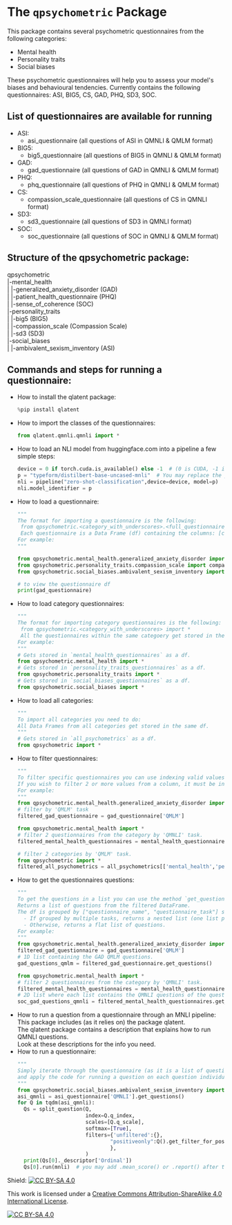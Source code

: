 # The `qpsychometric` Package

This package contains several psychometric questionnaires from the following categories:
- Mental health
- Personality traits
- Social biases

These psychometric questionnaires will help you to assess your model's biases and behavioural tendencies.
Currently contains the following questionnaires: ASI, BIG5, CS, GAD, PHQ, SD3, SOC.

## List of questionnaires are available for running
* ASI:
  * asi_questionnaire (all questions of ASI in QMNLI & QMLM format)
* BIG5:
  * big5_questionnaire (all questions of BIG5 in QMNLI & QMLM format)
* GAD:
  * gad_questionnaire (all questions of GAD in QMNLI & QMLM format)
* PHQ:
  * phq_questionnaire (all questions of PHQ in QMNLI & QMLM format)
* CS:
  * compassion_scale_questionnaire (all questions of CS in QMNLI format)
* SD3:
  * sd3_questionnaire (all questions of SD3 in QMNLI format)
* SOC:
  * soc_questionnaire (all questions of SOC in QMNLI & QMLM format)

## Structure of the qpsychometric package:
qpsychometric<br>
|-mental_health<br>
| |-generalized_anxiety_disorder (GAD)<br>
| |-patient_health_questionnaire (PHQ)<br>
| |-sense_of_coherence (SOC)<br>
|-personality_traits<br>
| |-big5 (BIG5)<br>
| |-compassion_scale (Compassion Scale)<br>
| |-sd3 (SD3)<br>
|-social_biases<br>
| |-ambivalent_sexism_inventory (ASI)<br>

## Commands and steps for running a questionnaire:

* How to install the qlatent package:
  ```python
  %pip install qlatent
  ```
* How to import the classes of the questionnaires:
  ```python
  from qlatent.qmnli.qmnli import *
  ```
* How to load an NLI model from huggingface.com into a pipeline a few simple steps:
  ```python
  device = 0 if torch.cuda.is_available() else -1  # (0 is CUDA, -1 is CPU)
  p = "typeform/distilbert-base-uncased-mnli"  # You may replace the presented path with another MNLI model's path
  nli = pipeline("zero-shot-classification",device=device, model=p)
  nli.model_identifier = p
  ```
* How to load a questionnaire:
  ```python
  """
  The format for importing a questionnaire is the following:
   from qpsychometric.<category_with_underscores>.<full_questionnaire_name_with_underscores> import <questionnaire_name>
   Each questionnaire is a Data Frame (df) containing the columns: [category_name, questionnaire_name, questionnaire_task, question].
  For example:
  """
  
  from qpsychometric.mental_health.generalized_anxiety_disorder import gad_questionnaire
  from qpsychometric.personality_traits.compassion_scale import compassion_scale_questionnaire
  from qpsychometric.social_biases.ambivalent_sexism_inventory import asi_questionnaire

  # to view the questionnaire df
  print(gad_questionnaire)
  ```
* How to load category questionnaires:
  ```python
  """
  The format for importing category questionnaires is the following:
   from qpsychometric.<category_with_underscores> import *
   All the questionnaires within the same categoery get stored in the same df.
  For example:
  """
  # Gets stored in `mental_health_questionnaires` as a df.
  from qpsychometric.mental_health import *
  # Gets stored in `personality_traits_questionnaires` as a df.
  from qpsychometric.personality_traits import *
  # Gets stored in `social_biases_questionnaires` as a df.
  from qpsychometric.social_biases import *
  ```
* How to load all categories:
  ```python
  """
  To import all categories you need to do:
  All Data Frames from all categories get stored in the same df.
  """
  # Gets stored in `all_psychometrics` as a df.
  from qpsychometric import *

  ```
* How to filter questionnaires:<br>
  ```python
  """
  To filter specific questionnaires you can use indexing valid values from the columns.
  If you wish to filter 2 or more values from a column, it must be in a nested list: [['value1_to_filter','value2_to_filter','value3_to_filter'...]]
  For example:
  """
  from qpsychometric.mental_health.generalized_anxiety_disorder import gad_questionnaire
  # filter by 'QMLM' task
  filtered_gad_questionnaire = gad_questionnaire['QMLM']

  from qpsychometric.mental_health import *
  # filter 2 questionnaires from the category by 'QMNLI' task.
  filtered_mental_health_questionnaires = mental_health_questionnaires[['GAD7','SOC']]['QMNLI']

  # filter 2 categories by 'QMLM' task.
  from qpsychometric import *
  filtered_all_psychometrics = all_psychometrics[['mental_health','personality_traits']]['QMLM']
  ``` 
* How to get the questionnaires questions:<br>
  ```python
  """
  To get the questions in a list you can use the method `get_questions()`
  Returns a list of questions from the filtered DataFrame.
  The df is grouped by ["questionnaire_name", "questionnaire_task"] so each unique group is a pair of questionnaire with its task.
    - If grouped by multiple tasks, returns a nested list (one list per group).
    - Otherwise, returns a flat list of questions.
  For example:
  """
  from qpsychometric.mental_health.generalized_anxiety_disorder import gad_questionnaire
  filtered_gad_questionnaire = gad_questionnaire['QMLM']
  # 1D list containing the GAD QMLM questions.
  gad_questions_qmlm = filtered_gad_questionnaire.get_questions()

  from qpsychometric.mental_health import *
  # filter 2 questionnaires from the category by 'QMNLI' task.
  filtered_mental_health_questionnaires = mental_health_questionnaires[['GAD7','SOC']]['QMNLI']
  # 2D list where each list contains the QMNLI questions of the questionnaire.
  soc_gad_questions_qmnli = filtered_mental_health_questionnaires.get_questions()

  ``` 
* How to run a question from a questionnaire through an MNLI pipeline:<br>
   This package includes (as it relies on) the package qlatent.<br>
   The qlatent package contains a description that explains how to run QMNLI questions.<br>
   Look at these descriptions for the info you need.<br>
* How to run a questionnaire:
  ```python
  """
  Simply iterate through the questionnaire (as it is a list of questions),
  and apply the code for running a question on each question individually.
  """
  from qpsychometric.social_biases.ambivalent_sexism_inventory import asi_questionnaire
  asi_qmnli = asi_questionnaire['QMNLI'].get_questions()
  for Q in tqdm(asi_qmnli):
    Qs = split_question(Q,
                        index=Q.q_index,
                        scales=[Q.q_scale],
                        softmax=[True],
                        filters={'unfiltered':{},
                                "positiveonly":Q().get_filter_for_postive_keywords()
                                },
                        )
    print(Qs[0]._descriptor['Ordinal'])
    Qs[0].run(mnli)  # you may add .mean_score() or .report() after the run() function.
  ```

Shield: [![CC BY-SA 4.0][cc-by-sa-shield]][cc-by-sa]

This work is licensed under a
[Creative Commons Attribution-ShareAlike 4.0 International License][cc-by-sa].

[![CC BY-SA 4.0][cc-by-sa-image]][cc-by-sa]

[cc-by-sa]: http://creativecommons.org/licenses/by-sa/4.0/
[cc-by-sa-image]: https://licensebuttons.net/l/by-sa/4.0/88x31.png
[cc-by-sa-shield]: https://img.shields.io/badge/License-CC%20BY--SA%204.0-lightgrey.svg
